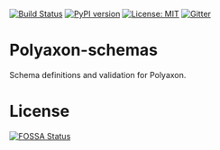 [![Build Status](https://travis-ci.org/polyaxon/polyaxon-schemas.svg?branch=master)](https://travis-ci.org/polyaxon/polyaxon-schemas)
[![PyPI version](https://badge.fury.io/py/polyaxon-schemas.svg)](https://badge.fury.io/py/polyaxon-schemas)
[![License: MIT](https://img.shields.io/badge/License-MIT-green.svg)](LICENSE)
[![Gitter](https://img.shields.io/gitter/room/nwjs/nw.js.svg)](https://gitter.im/polyaxon/polyaxon)

# Polyaxon-schemas

Schema definitions and validation for Polyaxon.


# License

[![FOSSA Status](https://app.fossa.io/api/projects/git%2Bgithub.com%2Fpolyaxon%2Fpolyaxon-schemas.svg?type=large)](https://app.fossa.io/projects/git%2Bgithub.com%2Fpolyaxon%2Fpolyaxon-schemas?ref=badge_large)
